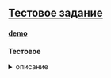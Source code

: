  <h2>
        <a href="https://github.com/mikenmsl/web/tree/master/vueProject/testFront" >Тестовое задание</a>
    </h2>
  <h4><a href="http://zotov.mcdir.ru/test/index.html">demo</a></h4>
  <p><b> 
 Тестовое 
 </b></p>
   <details>
<summary>описание</summary>
<p><b> 
 Математический тренажер, с возможностью тренировки сложения и умножения.
 </b></p>
  
 <ul><b>Компоненты: </b>
  <li> <a href="https://github.com/mikenmsl/web/blob/master/vueProject/testFront/src/App.vue" >App.vue </a> -	родитель </li>
 <li> <a href="https://github.com/mikenmsl/web/blob/master/vueProject/testFront/src/components/ProductItem.vue" >ProductItem.vue </a> -	комнонент отвечающий за рендеринг продукта</li>
        <li> <a href="https://github.com/mikenmsl/web/blob/master/vueProject/testFront/dist" >dist </a> -	собранный vue</li>
    </ul>
    Для сборки проекта необходим глобально установленный [code]vue-cli[/code], в консоли из директории проекта команды [code]npm i[/code] и [code]npm run build[/code]
    
</details>
